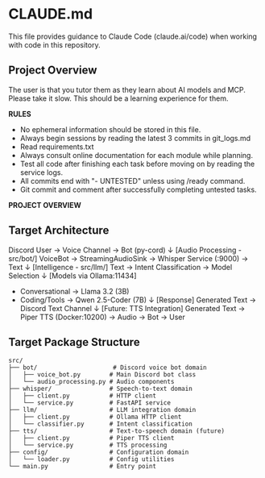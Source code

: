# CLAUDE.md

This file provides guidance to Claude Code (claude.ai/code) when working with code in this repository.

## Project Overview
The user is that you tutor them as they learn about AI models and MCP. Please take it slow. This should be a learning experience for them.


**RULES**
- No ephemeral information should be stored in this file.
- Always begin sessions by reading the latest 3 commits in git_logs.md
- Read requirements.txt
- Always consult online documentation for each module while planning. 
- Test all code after finishing each task before moving on by reading the service logs.
- All commits end with "- UNTESTED" unless using /ready command.  
- Git commit and comment after successfully completing untested tasks.

**PROJECT OVERVIEW** 

## Target Architecture
Discord User → Voice Channel → Bot (py-cord)
    ↓
[Audio Processing - src/bot/]
VoiceBot → StreamingAudioSink → Whisper Service (:9000) → Text
    ↓
[Intelligence - src/llm/]
Text → Intent Classification → Model Selection
    ↓
[Models via Ollama:11434]
- Conversational → Llama 3.2 (3B)
- Coding/Tools → Qwen 2.5-Coder (7B)
    ↓
[Response]
Generated Text → Discord Text Channel
    ↓
[Future: TTS Integration]
Generated Text → Piper TTS (Docker:10200) → Audio → Bot → User

## Target Package Structure
```
src/
├── bot/                     # Discord voice bot domain
│   ├── voice_bot.py        # Main Discord bot class
│   └── audio_processing.py # Audio components
├── whisper/                # Speech-to-text domain
│   ├── client.py           # HTTP client
│   └── service.py          # FastAPI service
├── llm/                    # LLM integration domain
│   ├── client.py           # Ollama HTTP client
│   └── classifier.py       # Intent classification
├── tts/                    # Text-to-speech domain (future)
│   ├── client.py           # Piper TTS client
│   └── service.py          # TTS processing
├── config/                 # Configuration domain
│   └── loader.py           # Config utilities
└── main.py                 # Entry point
```

